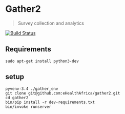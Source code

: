 # Gather2

> Survey collection and analytics

[![Build Status](https://travis-ci.org/eHealthAfrica/gather2.svg?branch=master)](https://travis-ci.org/eHealthAfrica/gather2)


## Requirements

```
sudo apt-get install python3-dev
```

## setup

```
pyvenv-3.4 ./gather_env
git clone git@github.com:eHealthAfrica/gather2.git
cd gather2
bin/pip install -r dev-requirements.txt
bin/invoke runserver
```

